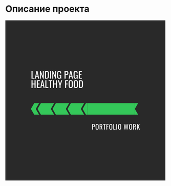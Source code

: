 # Описание проекта
[![Header](https://github.com/Kady2020/healthy-food/blob/main/src/img/github-logo.png)](https://kady2020.github.io/healthy-food/dist/index.html)

